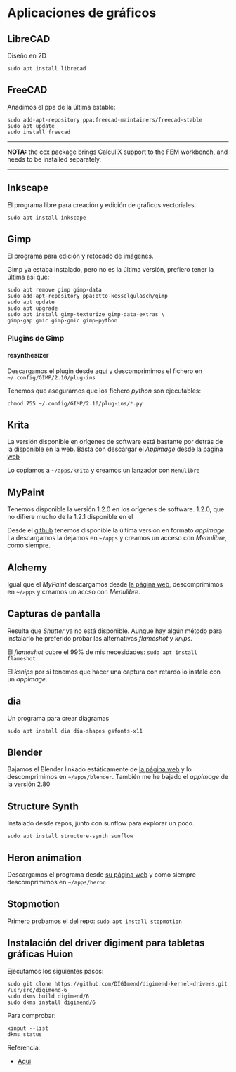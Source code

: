 # Aplicaciones de gráficos

## LibreCAD

Diseño en 2D

~~~~
sudo apt install librecad
~~~~

## FreeCAD

Añadimos el ppa de la última estable:

~~~~
sudo add-apt-repository ppa:freecad-maintainers/freecad-stable
sudo apt update
sudo install freecad
~~~~

-----

__NOTA:__ the ccx package brings CalculiX support to the FEM
workbench, and needs to be installed separately.

----

## Inkscape

El programa libre para creación y edición de gráficos vectoriales.

~~~~
sudo apt install inkscape
~~~~

## Gimp

El programa para edición y retocado de imágenes.

Gimp ya estaba instalado, pero no es la última versión, prefiero tener
la última así que:

~~~~
sudo apt remove gimp gimp-data
sudo add-apt-repository ppa:otto-kesselgulasch/gimp
sudo apt update
sudo apt upgrade
sudo apt install gimp-texturize gimp-data-extras \
gimp-gap gmic gimp-gmic gimp-python
~~~~

### Plugins de Gimp

#### resynthesizer

Descargamos el plugin desde
[aquí](https://github.com/bootchk/resynthesizer) y descomprimimos el
fichero en `~/.config/GIMP/2.10/plug-ins`

Tenemos que asegurarnos que los fichero _python_ son ejecutables:

~~~~
chmod 755 ~/.config/GIMP/2.10/plug-ins/*.py
~~~~

## Krita

La versión disponible en orígenes de software está bastante por detrás
de la disponible en la web. Basta con descargar el _Appimage_ desde la
[página web](https://krita.org)

Lo copiamos a `~/apps/krita` y creamos un lanzador con `Menulibre`

## MyPaint

Tenemos disponible la versión 1.2.0 en los orígenes de software.
1.2.0, que no difiere mucho de la 1.2.1 disponible en el

Desde el [github](https://github.com/mypaint/) tenemos disponible la
última versión en formato _appimage_. La descargamos la dejamos en
`~/apps` y creamos un acceso con _Menulibre_, como siempre.


## Alchemy

Igual que el _MyPaint_ descargamos desde [la página
web](http://al.chemy.org), descomprimimos en `~/apps` y creamos un
accso con _Menulibre_.

## Capturas de pantalla

Resulta que _Shutter_ ya no está disponible. Aunque hay algún método
para instalarlo he preferido probar las alternativas _flameshot_ y _knips_.

El _flameshot_ cubre el 99% de mis necesidades: `sudo apt install flameshot`

El _ksnips_ por si tenemos que hacer una captura con retardo lo
instalé con un _appimage_.


## dia

Un programa para crear diagramas

~~~~
sudo apt install dia dia-shapes gsfonts-x11
~~~~

## Blender

Bajamos el Blender linkado estáticamente de [la página
web](https://www.blender.org) y lo descomprimimos en `~/apps/blender`.
También me he bajado el _appimage_ de la versión 2.80

## Structure Synth

Instalado desde repos, junto con sunflow para explorar un poco.

~~~~
sudo apt install structure-synth sunflow
~~~~

## Heron animation

Descargamos el programa desde [su página
web](https://heronanimation.brunolefevre.net/) y como siempre
descomprimimos en `~/apps/heron`

## Stopmotion

Primero probamos el del repo: `sudo apt install stopmotion`

## Instalación del driver digiment para tabletas gráficas Huion

Ejecutamos los siguientes pasos:

~~~~
sudo git clone https://github.com/DIGImend/digimend-kernel-drivers.git /usr/src/digimend-6
sudo dkms build digimend/6
sudo dkms install digimend/6
~~~~

Para comprobar:

~~~~
xinput --list
dkms status
~~~~

Referencia:

* [Aquí](https://davidrevoy.com/article331/setup-huion-giano-wh1409-tablet-on-linux-mint-18-1-ubuntu-16-04)
